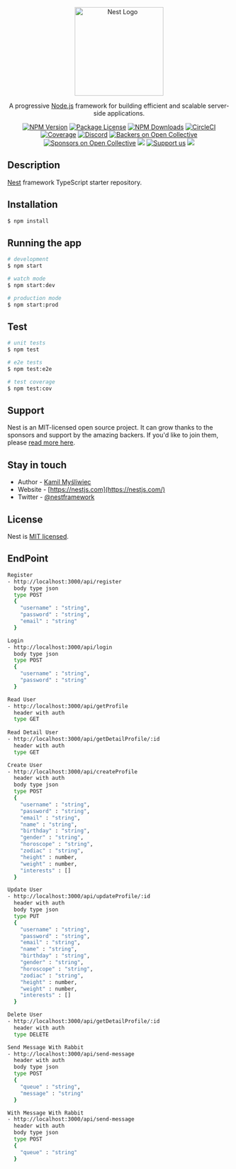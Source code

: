 <p align="center">
  <a href="http://nestjs.com/" target="blank"><img src="https://nestjs.com/img/logo-small.svg" width="200" alt="Nest Logo" /></a>
</p>

[circleci-image]: https://img.shields.io/circleci/build/github/nestjs/nest/master?token=abc123def456
[circleci-url]: https://circleci.com/gh/nestjs/nest

  <p align="center">A progressive <a href="http://nodejs.org" target="_blank">Node.js</a> framework for building efficient and scalable server-side applications.</p>
    <p align="center">
<a href="https://www.npmjs.com/~nestjscore" target="_blank"><img src="https://img.shields.io/npm/v/@nestjs/core.svg" alt="NPM Version" /></a>
<a href="https://www.npmjs.com/~nestjscore" target="_blank"><img src="https://img.shields.io/npm/l/@nestjs/core.svg" alt="Package License" /></a>
<a href="https://www.npmjs.com/~nestjscore" target="_blank"><img src="https://img.shields.io/npm/dm/@nestjs/common.svg" alt="NPM Downloads" /></a>
<a href="https://circleci.com/gh/nestjs/nest" target="_blank"><img src="https://img.shields.io/circleci/build/github/nestjs/nest/master" alt="CircleCI" /></a>
<a href="https://coveralls.io/github/nestjs/nest?branch=master" target="_blank"><img src="https://coveralls.io/repos/github/nestjs/nest/badge.svg?branch=master#9" alt="Coverage" /></a>
<a href="https://discord.gg/G7Qnnhy" target="_blank"><img src="https://img.shields.io/badge/discord-online-brightgreen.svg" alt="Discord"/></a>
<a href="https://opencollective.com/nest#backer" target="_blank"><img src="https://opencollective.com/nest/backers/badge.svg" alt="Backers on Open Collective" /></a>
<a href="https://opencollective.com/nest#sponsor" target="_blank"><img src="https://opencollective.com/nest/sponsors/badge.svg" alt="Sponsors on Open Collective" /></a>
  <a href="https://paypal.me/kamilmysliwiec" target="_blank"><img src="https://img.shields.io/badge/Donate-PayPal-ff3f59.svg"/></a>
    <a href="https://opencollective.com/nest#sponsor"  target="_blank"><img src="https://img.shields.io/badge/Support%20us-Open%20Collective-41B883.svg" alt="Support us"></a>
  <a href="https://twitter.com/nestframework" target="_blank"><img src="https://img.shields.io/twitter/follow/nestframework.svg?style=social&label=Follow"></a>
</p>
  <!--[![Backers on Open Collective](https://opencollective.com/nest/backers/badge.svg)](https://opencollective.com/nest#backer)
  [![Sponsors on Open Collective](https://opencollective.com/nest/sponsors/badge.svg)](https://opencollective.com/nest#sponsor)-->

## Description

[Nest](https://github.com/nestjs/nest) framework TypeScript starter repository.

## Installation

```bash
$ npm install
```

## Running the app

```bash
# development
$ npm start

# watch mode
$ npm start:dev

# production mode
$ npm start:prod
```

## Test

```bash
# unit tests
$ npm test

# e2e tests
$ npm test:e2e

# test coverage
$ npm test:cov
```

## Support

Nest is an MIT-licensed open source project. It can grow thanks to the sponsors and support by the amazing backers. If you'd like to join them, please [read more here](https://docs.nestjs.com/support).

## Stay in touch

- Author - [Kamil Myśliwiec](https://kamilmysliwiec.com)
- Website - [https://nestjs.com](https://nestjs.com/)
- Twitter - [@nestframework](https://twitter.com/nestframework)

## License

Nest is [MIT licensed](LICENSE).

## EndPoint
```bash
Register
- http://localhost:3000/api/register
  body type json
  type POST
  {
    "username" : "string",
    "password" : "string",
    "email" : "string"
  }

Login
- http://localhost:3000/api/login
  body type json
  type POST
  {
    "username" : "string",
    "password" : "string"
  }

Read User
- http://localhost:3000/api/getProfile
  header with auth
  type GET
  
Read Detail User
- http://localhost:3000/api/getDetailProfile/:id
  header with auth
  type GET

Create User
- http://localhost:3000/api/createProfile
  header with auth
  body type json
  type POST
  {
    "username" : "string",
    "password" : "string",
    "email" : "string",
    "name" : "string",
    "birthday" : "string",
    "gender" : "string",
    "horoscope" : "string",
    "zodiac" : "string",
    "height" : number,
    "weight" : number,
    "interests" : []
  }

Update User
- http://localhost:3000/api/updateProfile/:id
  header with auth
  body type json
  type PUT
  {
    "username" : "string",
    "password" : "string",
    "email" : "string",
    "name" : "string",
    "birthday" : "string",
    "gender" : "string",
    "horoscope" : "string",
    "zodiac" : "string",
    "height" : number,
    "weight" : number,
    "interests" : []
  }

Delete User
- http://localhost:3000/api/getDetailProfile/:id
  header with auth
  type DELETE

Send Message With Rabbit
- http://localhost:3000/api/send-message
  header with auth
  body type json
  type POST
  {
    "queue" : "string",
    "message" : "string"
  }

With Message With Rabbit
- http://localhost:3000/api/send-message
  header with auth
  body type json
  type POST
  {
    "queue" : "string"
  }
```
